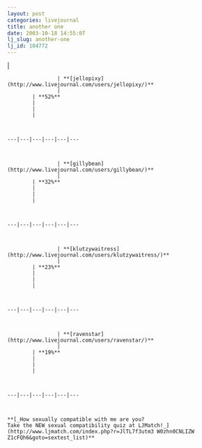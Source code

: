 ```yaml
---
layout: post
categories: livejournal
title: another one
date: 2003-10-18 14:55:07
lj_slug: another-one
lj_id: 104772
---
```

|



    				| **[jellopixy](http://www.livejournal.com/users/jellopixy/)**
    				| 
    		| **52%**
    		| 
    		| 
    		| 



    ---|---|---|---|---|---



    				| **[gillybean](http://www.livejournal.com/users/gillybean/)**
    				| 
    		| **32%**
    		| 
    		| 
    		| 



    ---|---|---|---|---|---



    				| **[klutzywaitress](http://www.livejournal.com/users/klutzywaitress/)**
    				| 
    		| **23%**
    		| 
    		| 
    		| 



    ---|---|---|---|---|---



    				| **[ravenstar](http://www.livejournal.com/users/ravenstar/)**
    				| 
    		| **19%**
    		| 
    		| 
    		| 



    ---|---|---|---|---|---



    **[_How sexually compatible with me are you?  
    Take the NEW sexual compatibility quiz at LJMatch!_](http://www.ljmatch.com/index.php?r=JlTL7f3utm3 W0zhn0CNLIZW Z1cFQh6&goto=sextest_list)**
